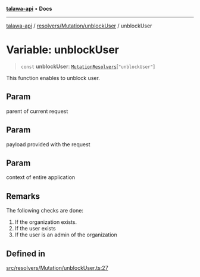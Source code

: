[**talawa-api**](../../../../README.md) • **Docs**

***

[talawa-api](../../../../modules.md) / [resolvers/Mutation/unblockUser](../README.md) / unblockUser

# Variable: unblockUser

> `const` **unblockUser**: [`MutationResolvers`](../../../../types/generatedGraphQLTypes/type-aliases/MutationResolvers.md)\[`"unblockUser"`\]

This function enables to unblock user.

## Param

parent of current request

## Param

payload provided with the request

## Param

context of entire application

## Remarks

The following checks are done:
1. If the organization exists.
2. If the user exists
3. If the user is an admin of the organization

## Defined in

[src/resolvers/Mutation/unblockUser.ts:27](https://github.com/PalisadoesFoundation/talawa-api/blob/6712e9940a5702665afc506fa9f6e9d7e1dc7991/src/resolvers/Mutation/unblockUser.ts#L27)
